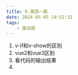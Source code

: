 ```yaml
---
title: 9.美团一面
date: 2024-05-05 14:52:32
tags:
	- 面试题
---
```

1. v-if和v-show的区别
2. vue2和vue3区别
3. 看代码的输出结果
4. 